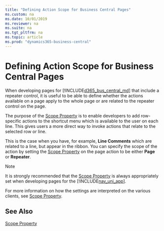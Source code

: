 ```yaml
---
title: "Defining Action Scope for Business Central Pages"
ms.custom: na
ms.date: 10/01/2019
ms.reviewer: na
ms.suite: na
ms.tgt_pltfrm: na
ms.topic: article
ms.prod: "dynamics365-business-central"
---
```

# Defining Action Scope for Business Central Pages
When developing pages for [!INCLUDE[d365_bus_central_md](includes/d365_bus_central_md.md)] that include a repeater control, it is useful to be able to define whether the actions available on a page apply to the whole page or are related to the repeater control on the page.  
  
 The purpose of the [Scope Property](properties/devenv-scope-property.md) is to enable developers to add row-specific actions to the shortcut menu which is available to the user on each line. This gives users a more direct way to invoke actions that relate to the selected row or line.  
  
 This is the case when you have, for example, **Line Comments** which are related to a line, but appear in the ribbon. You can specify the scope of the action by setting the [Scope Property](properties/devenv-scope-property.md) on the page action to be either **Page** or **Repeater**.  
  
> [!NOTE]  
>  It is strongly recommended that the [Scope Property](properties/devenv-scope-property.md) is always appropriately set when developing pages for the [!INCLUDE[nav_uni_app](includes/nav_uni_app_md.md)].  
  
 For more information on how the settings are interpreted on the various clients, see [Scope Property](properties/devenv-scope-property.md).  
  
## See Also  
[Scope Property](properties/devenv-scope-property.md)